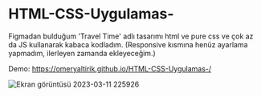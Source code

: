 # HTML-CSS-Uygulamas-
Figmadan bulduğum 'Travel Time' adlı tasarımı html ve pure css ve çok az da JS kullanarak kabaca kodladım.
(Responsive kısmına henüz ayarlama yapmadım, ilerleyen zamanda ekleyeceğim.)

Demo: https://omeryaltirik.github.io/HTML-CSS-Uygulamas-/

![Ekran görüntüsü 2023-03-11 225926](https://user-images.githubusercontent.com/40443652/224509187-b17c2d48-71e3-44db-9789-7cb11313c6ef.jpeg)

